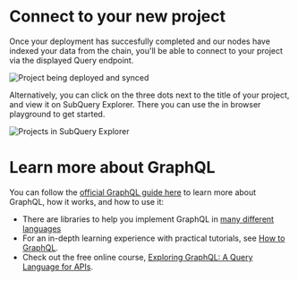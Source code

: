 # Connect to your new project

Once your deployment has succesfully completed and our nodes have indexed your data from the chain, you'll be able to connect to your project via the displayed Query endpoint.

![Project being deployed and synced](/assets/img/projects-deploy-sync.png)

Alternatively, you can click on the three dots next to the title of your project, and view it on SubQuery Explorer. There you can use the in browser playground to get started.

![Projects in SubQuery Explorer](/assets/img/projects-explorer.png)

# Learn more about GraphQL

You can follow the [official GraphQL guide here](https://graphql.org/learn/) to learn more about GraphQL, how it works, and how to use it:
- There are libraries to help you implement GraphQL in [many different languages](https://graphql.org/code/)
- For an in-depth learning experience with practical tutorials, see [How to GraphQL](https://www.howtographql.com/). 
- Check out the free online course, [Exploring GraphQL: A Query Language for APIs](https://www.edx.org/course/exploring-graphql-a-query-language-for-apis).